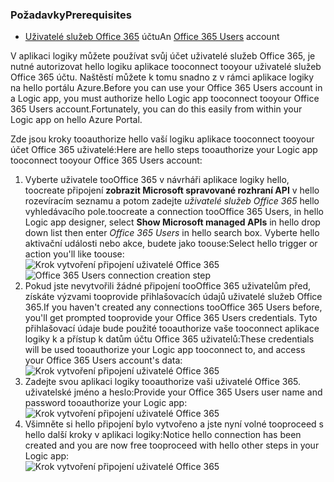 ### <a name="prerequisites"></a><span data-ttu-id="30e1a-101">Požadavky</span><span class="sxs-lookup"><span data-stu-id="30e1a-101">Prerequisites</span></span>
* <span data-ttu-id="30e1a-102">[Uživatelé služeb Office 365](https://office365.com) účtu</span><span class="sxs-lookup"><span data-stu-id="30e1a-102">An [Office 365 Users](https://office365.com) account</span></span>  

<span data-ttu-id="30e1a-103">V aplikaci logiky můžete používat svůj účet uživatelé služeb Office 365, je nutné autorizovat hello logiku aplikace tooconnect tooyour uživatelé služeb Office 365 účtu. Naštěstí můžete k tomu snadno z v rámci aplikace logiky na hello portálu Azure.</span><span class="sxs-lookup"><span data-stu-id="30e1a-103">Before you can use your Office 365 Users account in a Logic app, you must authorize hello Logic app tooconnect tooyour Office 365 Users account.Fortunately, you can do this easily from within your Logic app on hello Azure Portal.</span></span>  

<span data-ttu-id="30e1a-104">Zde jsou kroky tooauthorize hello vaší logiku aplikace tooconnect tooyour účet Office 365 uživatelé:</span><span class="sxs-lookup"><span data-stu-id="30e1a-104">Here are hello steps tooauthorize your Logic app tooconnect tooyour Office 365 Users account:</span></span>  

1. <span data-ttu-id="30e1a-105">Vyberte uživatele tooOffice 365 v návrháři aplikace logiky hello, toocreate připojení **zobrazit Microsoft spravované rozhraní API** v hello rozevíracím seznamu a potom zadejte *uživatelé služeb Office 365* hello vyhledávacího pole.</span><span class="sxs-lookup"><span data-stu-id="30e1a-105">toocreate a connection tooOffice 365 Users, in hello Logic app designer, select **Show Microsoft managed APIs** in hello drop down list then enter *Office 365 Users* in hello search box.</span></span> <span data-ttu-id="30e1a-106">Vyberte hello aktivační události nebo akce, budete jako toouse:</span><span class="sxs-lookup"><span data-stu-id="30e1a-106">Select hello trigger or action you'll like toouse:</span></span>  
   <span data-ttu-id="30e1a-107">![Krok vytvoření připojení uživatelé Office 365](./media/connectors-create-api-office365users/office365users-1.png)</span><span class="sxs-lookup"><span data-stu-id="30e1a-107">![Office 365 Users connection creation step](./media/connectors-create-api-office365users/office365users-1.png)</span></span>  
2. <span data-ttu-id="30e1a-108">Pokud jste nevytvořili žádné připojení tooOffice 365 uživatelům před, získáte výzvami tooprovide přihlašovacích údajů uživatelé služeb Office 365.</span><span class="sxs-lookup"><span data-stu-id="30e1a-108">If you haven't created any connections tooOffice 365 Users before, you'll get prompted tooprovide your Office 365 Users credentials.</span></span> <span data-ttu-id="30e1a-109">Tyto přihlašovací údaje bude použité tooauthorize vaše tooconnect aplikace logiky k a přístup k datům účtu Office 365 uživatelů:</span><span class="sxs-lookup"><span data-stu-id="30e1a-109">These credentials will be used tooauthorize your Logic app tooconnect to, and access your Office 365 Users account's data:</span></span>  
   ![Krok vytvoření připojení uživatelé Office 365](./media/connectors-create-api-office365users/office365users-2.png)  
3. <span data-ttu-id="30e1a-111">Zadejte svou aplikaci logiky tooauthorize vaši uživatelé Office 365. uživatelské jméno a heslo:</span><span class="sxs-lookup"><span data-stu-id="30e1a-111">Provide your Office 365 Users user name and password tooauthorize your Logic app:</span></span>  
   ![Krok vytvoření připojení uživatelé Office 365](./media/connectors-create-api-office365users/office365users-3.png)  
4. <span data-ttu-id="30e1a-113">Všimněte si hello připojení bylo vytvořeno a jste nyní volné tooproceed s hello další kroky v aplikaci logiky:</span><span class="sxs-lookup"><span data-stu-id="30e1a-113">Notice hello connection has been created and you are now free tooproceed with hello other steps in your Logic app:</span></span>  
   ![Krok vytvoření připojení uživatelé Office 365](./media/connectors-create-api-office365users/office365users-4.png)  

